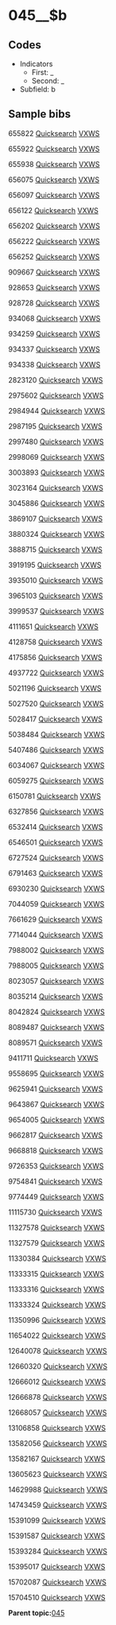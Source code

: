 # 045\_\_$b

## Codes

-   Indicators
    -   First: \_
    -   Second: \_
-   Subfield: b

## Sample bibs

655822 [Quicksearch](https://search.library.yale.edu/catalog/655822) [VXWS](http://prodorbis.library.yale.edu:7014/vxws/GetHoldingsService?bibId=655822)

655922 [Quicksearch](https://search.library.yale.edu/catalog/655922) [VXWS](http://prodorbis.library.yale.edu:7014/vxws/GetHoldingsService?bibId=655922)

655938 [Quicksearch](https://search.library.yale.edu/catalog/655938) [VXWS](http://prodorbis.library.yale.edu:7014/vxws/GetHoldingsService?bibId=655938)

656075 [Quicksearch](https://search.library.yale.edu/catalog/656075) [VXWS](http://prodorbis.library.yale.edu:7014/vxws/GetHoldingsService?bibId=656075)

656097 [Quicksearch](https://search.library.yale.edu/catalog/656097) [VXWS](http://prodorbis.library.yale.edu:7014/vxws/GetHoldingsService?bibId=656097)

656122 [Quicksearch](https://search.library.yale.edu/catalog/656122) [VXWS](http://prodorbis.library.yale.edu:7014/vxws/GetHoldingsService?bibId=656122)

656202 [Quicksearch](https://search.library.yale.edu/catalog/656202) [VXWS](http://prodorbis.library.yale.edu:7014/vxws/GetHoldingsService?bibId=656202)

656222 [Quicksearch](https://search.library.yale.edu/catalog/656222) [VXWS](http://prodorbis.library.yale.edu:7014/vxws/GetHoldingsService?bibId=656222)

656252 [Quicksearch](https://search.library.yale.edu/catalog/656252) [VXWS](http://prodorbis.library.yale.edu:7014/vxws/GetHoldingsService?bibId=656252)

909667 [Quicksearch](https://search.library.yale.edu/catalog/909667) [VXWS](http://prodorbis.library.yale.edu:7014/vxws/GetHoldingsService?bibId=909667)

928653 [Quicksearch](https://search.library.yale.edu/catalog/928653) [VXWS](http://prodorbis.library.yale.edu:7014/vxws/GetHoldingsService?bibId=928653)

928728 [Quicksearch](https://search.library.yale.edu/catalog/928728) [VXWS](http://prodorbis.library.yale.edu:7014/vxws/GetHoldingsService?bibId=928728)

934068 [Quicksearch](https://search.library.yale.edu/catalog/934068) [VXWS](http://prodorbis.library.yale.edu:7014/vxws/GetHoldingsService?bibId=934068)

934259 [Quicksearch](https://search.library.yale.edu/catalog/934259) [VXWS](http://prodorbis.library.yale.edu:7014/vxws/GetHoldingsService?bibId=934259)

934337 [Quicksearch](https://search.library.yale.edu/catalog/934337) [VXWS](http://prodorbis.library.yale.edu:7014/vxws/GetHoldingsService?bibId=934337)

934338 [Quicksearch](https://search.library.yale.edu/catalog/934338) [VXWS](http://prodorbis.library.yale.edu:7014/vxws/GetHoldingsService?bibId=934338)

2823120 [Quicksearch](https://search.library.yale.edu/catalog/2823120) [VXWS](http://prodorbis.library.yale.edu:7014/vxws/GetHoldingsService?bibId=2823120)

2975602 [Quicksearch](https://search.library.yale.edu/catalog/2975602) [VXWS](http://prodorbis.library.yale.edu:7014/vxws/GetHoldingsService?bibId=2975602)

2984944 [Quicksearch](https://search.library.yale.edu/catalog/2984944) [VXWS](http://prodorbis.library.yale.edu:7014/vxws/GetHoldingsService?bibId=2984944)

2987195 [Quicksearch](https://search.library.yale.edu/catalog/2987195) [VXWS](http://prodorbis.library.yale.edu:7014/vxws/GetHoldingsService?bibId=2987195)

2997480 [Quicksearch](https://search.library.yale.edu/catalog/2997480) [VXWS](http://prodorbis.library.yale.edu:7014/vxws/GetHoldingsService?bibId=2997480)

2998069 [Quicksearch](https://search.library.yale.edu/catalog/2998069) [VXWS](http://prodorbis.library.yale.edu:7014/vxws/GetHoldingsService?bibId=2998069)

3003893 [Quicksearch](https://search.library.yale.edu/catalog/3003893) [VXWS](http://prodorbis.library.yale.edu:7014/vxws/GetHoldingsService?bibId=3003893)

3023164 [Quicksearch](https://search.library.yale.edu/catalog/3023164) [VXWS](http://prodorbis.library.yale.edu:7014/vxws/GetHoldingsService?bibId=3023164)

3045886 [Quicksearch](https://search.library.yale.edu/catalog/3045886) [VXWS](http://prodorbis.library.yale.edu:7014/vxws/GetHoldingsService?bibId=3045886)

3869107 [Quicksearch](https://search.library.yale.edu/catalog/3869107) [VXWS](http://prodorbis.library.yale.edu:7014/vxws/GetHoldingsService?bibId=3869107)

3880324 [Quicksearch](https://search.library.yale.edu/catalog/3880324) [VXWS](http://prodorbis.library.yale.edu:7014/vxws/GetHoldingsService?bibId=3880324)

3888715 [Quicksearch](https://search.library.yale.edu/catalog/3888715) [VXWS](http://prodorbis.library.yale.edu:7014/vxws/GetHoldingsService?bibId=3888715)

3919195 [Quicksearch](https://search.library.yale.edu/catalog/3919195) [VXWS](http://prodorbis.library.yale.edu:7014/vxws/GetHoldingsService?bibId=3919195)

3935010 [Quicksearch](https://search.library.yale.edu/catalog/3935010) [VXWS](http://prodorbis.library.yale.edu:7014/vxws/GetHoldingsService?bibId=3935010)

3965103 [Quicksearch](https://search.library.yale.edu/catalog/3965103) [VXWS](http://prodorbis.library.yale.edu:7014/vxws/GetHoldingsService?bibId=3965103)

3999537 [Quicksearch](https://search.library.yale.edu/catalog/3999537) [VXWS](http://prodorbis.library.yale.edu:7014/vxws/GetHoldingsService?bibId=3999537)

4111651 [Quicksearch](https://search.library.yale.edu/catalog/4111651) [VXWS](http://prodorbis.library.yale.edu:7014/vxws/GetHoldingsService?bibId=4111651)

4128758 [Quicksearch](https://search.library.yale.edu/catalog/4128758) [VXWS](http://prodorbis.library.yale.edu:7014/vxws/GetHoldingsService?bibId=4128758)

4175856 [Quicksearch](https://search.library.yale.edu/catalog/4175856) [VXWS](http://prodorbis.library.yale.edu:7014/vxws/GetHoldingsService?bibId=4175856)

4937722 [Quicksearch](https://search.library.yale.edu/catalog/4937722) [VXWS](http://prodorbis.library.yale.edu:7014/vxws/GetHoldingsService?bibId=4937722)

5021196 [Quicksearch](https://search.library.yale.edu/catalog/5021196) [VXWS](http://prodorbis.library.yale.edu:7014/vxws/GetHoldingsService?bibId=5021196)

5027520 [Quicksearch](https://search.library.yale.edu/catalog/5027520) [VXWS](http://prodorbis.library.yale.edu:7014/vxws/GetHoldingsService?bibId=5027520)

5028417 [Quicksearch](https://search.library.yale.edu/catalog/5028417) [VXWS](http://prodorbis.library.yale.edu:7014/vxws/GetHoldingsService?bibId=5028417)

5038484 [Quicksearch](https://search.library.yale.edu/catalog/5038484) [VXWS](http://prodorbis.library.yale.edu:7014/vxws/GetHoldingsService?bibId=5038484)

5407486 [Quicksearch](https://search.library.yale.edu/catalog/5407486) [VXWS](http://prodorbis.library.yale.edu:7014/vxws/GetHoldingsService?bibId=5407486)

6034067 [Quicksearch](https://search.library.yale.edu/catalog/6034067) [VXWS](http://prodorbis.library.yale.edu:7014/vxws/GetHoldingsService?bibId=6034067)

6059275 [Quicksearch](https://search.library.yale.edu/catalog/6059275) [VXWS](http://prodorbis.library.yale.edu:7014/vxws/GetHoldingsService?bibId=6059275)

6150781 [Quicksearch](https://search.library.yale.edu/catalog/6150781) [VXWS](http://prodorbis.library.yale.edu:7014/vxws/GetHoldingsService?bibId=6150781)

6327856 [Quicksearch](https://search.library.yale.edu/catalog/6327856) [VXWS](http://prodorbis.library.yale.edu:7014/vxws/GetHoldingsService?bibId=6327856)

6532414 [Quicksearch](https://search.library.yale.edu/catalog/6532414) [VXWS](http://prodorbis.library.yale.edu:7014/vxws/GetHoldingsService?bibId=6532414)

6546501 [Quicksearch](https://search.library.yale.edu/catalog/6546501) [VXWS](http://prodorbis.library.yale.edu:7014/vxws/GetHoldingsService?bibId=6546501)

6727524 [Quicksearch](https://search.library.yale.edu/catalog/6727524) [VXWS](http://prodorbis.library.yale.edu:7014/vxws/GetHoldingsService?bibId=6727524)

6791463 [Quicksearch](https://search.library.yale.edu/catalog/6791463) [VXWS](http://prodorbis.library.yale.edu:7014/vxws/GetHoldingsService?bibId=6791463)

6930230 [Quicksearch](https://search.library.yale.edu/catalog/6930230) [VXWS](http://prodorbis.library.yale.edu:7014/vxws/GetHoldingsService?bibId=6930230)

7044059 [Quicksearch](https://search.library.yale.edu/catalog/7044059) [VXWS](http://prodorbis.library.yale.edu:7014/vxws/GetHoldingsService?bibId=7044059)

7661629 [Quicksearch](https://search.library.yale.edu/catalog/7661629) [VXWS](http://prodorbis.library.yale.edu:7014/vxws/GetHoldingsService?bibId=7661629)

7714044 [Quicksearch](https://search.library.yale.edu/catalog/7714044) [VXWS](http://prodorbis.library.yale.edu:7014/vxws/GetHoldingsService?bibId=7714044)

7988002 [Quicksearch](https://search.library.yale.edu/catalog/7988002) [VXWS](http://prodorbis.library.yale.edu:7014/vxws/GetHoldingsService?bibId=7988002)

7988005 [Quicksearch](https://search.library.yale.edu/catalog/7988005) [VXWS](http://prodorbis.library.yale.edu:7014/vxws/GetHoldingsService?bibId=7988005)

8023057 [Quicksearch](https://search.library.yale.edu/catalog/8023057) [VXWS](http://prodorbis.library.yale.edu:7014/vxws/GetHoldingsService?bibId=8023057)

8035214 [Quicksearch](https://search.library.yale.edu/catalog/8035214) [VXWS](http://prodorbis.library.yale.edu:7014/vxws/GetHoldingsService?bibId=8035214)

8042824 [Quicksearch](https://search.library.yale.edu/catalog/8042824) [VXWS](http://prodorbis.library.yale.edu:7014/vxws/GetHoldingsService?bibId=8042824)

8089487 [Quicksearch](https://search.library.yale.edu/catalog/8089487) [VXWS](http://prodorbis.library.yale.edu:7014/vxws/GetHoldingsService?bibId=8089487)

8089571 [Quicksearch](https://search.library.yale.edu/catalog/8089571) [VXWS](http://prodorbis.library.yale.edu:7014/vxws/GetHoldingsService?bibId=8089571)

9411711 [Quicksearch](https://search.library.yale.edu/catalog/9411711) [VXWS](http://prodorbis.library.yale.edu:7014/vxws/GetHoldingsService?bibId=9411711)

9558695 [Quicksearch](https://search.library.yale.edu/catalog/9558695) [VXWS](http://prodorbis.library.yale.edu:7014/vxws/GetHoldingsService?bibId=9558695)

9625941 [Quicksearch](https://search.library.yale.edu/catalog/9625941) [VXWS](http://prodorbis.library.yale.edu:7014/vxws/GetHoldingsService?bibId=9625941)

9643867 [Quicksearch](https://search.library.yale.edu/catalog/9643867) [VXWS](http://prodorbis.library.yale.edu:7014/vxws/GetHoldingsService?bibId=9643867)

9654005 [Quicksearch](https://search.library.yale.edu/catalog/9654005) [VXWS](http://prodorbis.library.yale.edu:7014/vxws/GetHoldingsService?bibId=9654005)

9662817 [Quicksearch](https://search.library.yale.edu/catalog/9662817) [VXWS](http://prodorbis.library.yale.edu:7014/vxws/GetHoldingsService?bibId=9662817)

9668818 [Quicksearch](https://search.library.yale.edu/catalog/9668818) [VXWS](http://prodorbis.library.yale.edu:7014/vxws/GetHoldingsService?bibId=9668818)

9726353 [Quicksearch](https://search.library.yale.edu/catalog/9726353) [VXWS](http://prodorbis.library.yale.edu:7014/vxws/GetHoldingsService?bibId=9726353)

9754841 [Quicksearch](https://search.library.yale.edu/catalog/9754841) [VXWS](http://prodorbis.library.yale.edu:7014/vxws/GetHoldingsService?bibId=9754841)

9774449 [Quicksearch](https://search.library.yale.edu/catalog/9774449) [VXWS](http://prodorbis.library.yale.edu:7014/vxws/GetHoldingsService?bibId=9774449)

11115730 [Quicksearch](https://search.library.yale.edu/catalog/11115730) [VXWS](http://prodorbis.library.yale.edu:7014/vxws/GetHoldingsService?bibId=11115730)

11327578 [Quicksearch](https://search.library.yale.edu/catalog/11327578) [VXWS](http://prodorbis.library.yale.edu:7014/vxws/GetHoldingsService?bibId=11327578)

11327579 [Quicksearch](https://search.library.yale.edu/catalog/11327579) [VXWS](http://prodorbis.library.yale.edu:7014/vxws/GetHoldingsService?bibId=11327579)

11330384 [Quicksearch](https://search.library.yale.edu/catalog/11330384) [VXWS](http://prodorbis.library.yale.edu:7014/vxws/GetHoldingsService?bibId=11330384)

11333315 [Quicksearch](https://search.library.yale.edu/catalog/11333315) [VXWS](http://prodorbis.library.yale.edu:7014/vxws/GetHoldingsService?bibId=11333315)

11333316 [Quicksearch](https://search.library.yale.edu/catalog/11333316) [VXWS](http://prodorbis.library.yale.edu:7014/vxws/GetHoldingsService?bibId=11333316)

11333324 [Quicksearch](https://search.library.yale.edu/catalog/11333324) [VXWS](http://prodorbis.library.yale.edu:7014/vxws/GetHoldingsService?bibId=11333324)

11350996 [Quicksearch](https://search.library.yale.edu/catalog/11350996) [VXWS](http://prodorbis.library.yale.edu:7014/vxws/GetHoldingsService?bibId=11350996)

11654022 [Quicksearch](https://search.library.yale.edu/catalog/11654022) [VXWS](http://prodorbis.library.yale.edu:7014/vxws/GetHoldingsService?bibId=11654022)

12640078 [Quicksearch](https://search.library.yale.edu/catalog/12640078) [VXWS](http://prodorbis.library.yale.edu:7014/vxws/GetHoldingsService?bibId=12640078)

12660320 [Quicksearch](https://search.library.yale.edu/catalog/12660320) [VXWS](http://prodorbis.library.yale.edu:7014/vxws/GetHoldingsService?bibId=12660320)

12666012 [Quicksearch](https://search.library.yale.edu/catalog/12666012) [VXWS](http://prodorbis.library.yale.edu:7014/vxws/GetHoldingsService?bibId=12666012)

12666878 [Quicksearch](https://search.library.yale.edu/catalog/12666878) [VXWS](http://prodorbis.library.yale.edu:7014/vxws/GetHoldingsService?bibId=12666878)

12668057 [Quicksearch](https://search.library.yale.edu/catalog/12668057) [VXWS](http://prodorbis.library.yale.edu:7014/vxws/GetHoldingsService?bibId=12668057)

13106858 [Quicksearch](https://search.library.yale.edu/catalog/13106858) [VXWS](http://prodorbis.library.yale.edu:7014/vxws/GetHoldingsService?bibId=13106858)

13582056 [Quicksearch](https://search.library.yale.edu/catalog/13582056) [VXWS](http://prodorbis.library.yale.edu:7014/vxws/GetHoldingsService?bibId=13582056)

13582167 [Quicksearch](https://search.library.yale.edu/catalog/13582167) [VXWS](http://prodorbis.library.yale.edu:7014/vxws/GetHoldingsService?bibId=13582167)

13605623 [Quicksearch](https://search.library.yale.edu/catalog/13605623) [VXWS](http://prodorbis.library.yale.edu:7014/vxws/GetHoldingsService?bibId=13605623)

14629988 [Quicksearch](https://search.library.yale.edu/catalog/14629988) [VXWS](http://prodorbis.library.yale.edu:7014/vxws/GetHoldingsService?bibId=14629988)

14743459 [Quicksearch](https://search.library.yale.edu/catalog/14743459) [VXWS](http://prodorbis.library.yale.edu:7014/vxws/GetHoldingsService?bibId=14743459)

15391099 [Quicksearch](https://search.library.yale.edu/catalog/15391099) [VXWS](http://prodorbis.library.yale.edu:7014/vxws/GetHoldingsService?bibId=15391099)

15391587 [Quicksearch](https://search.library.yale.edu/catalog/15391587) [VXWS](http://prodorbis.library.yale.edu:7014/vxws/GetHoldingsService?bibId=15391587)

15393284 [Quicksearch](https://search.library.yale.edu/catalog/15393284) [VXWS](http://prodorbis.library.yale.edu:7014/vxws/GetHoldingsService?bibId=15393284)

15395017 [Quicksearch](https://search.library.yale.edu/catalog/15395017) [VXWS](http://prodorbis.library.yale.edu:7014/vxws/GetHoldingsService?bibId=15395017)

15702087 [Quicksearch](https://search.library.yale.edu/catalog/15702087) [VXWS](http://prodorbis.library.yale.edu:7014/vxws/GetHoldingsService?bibId=15702087)

15704510 [Quicksearch](https://search.library.yale.edu/catalog/15704510) [VXWS](http://prodorbis.library.yale.edu:7014/vxws/GetHoldingsService?bibId=15704510)

**Parent topic:**[045](../../tags/045/045.md)

